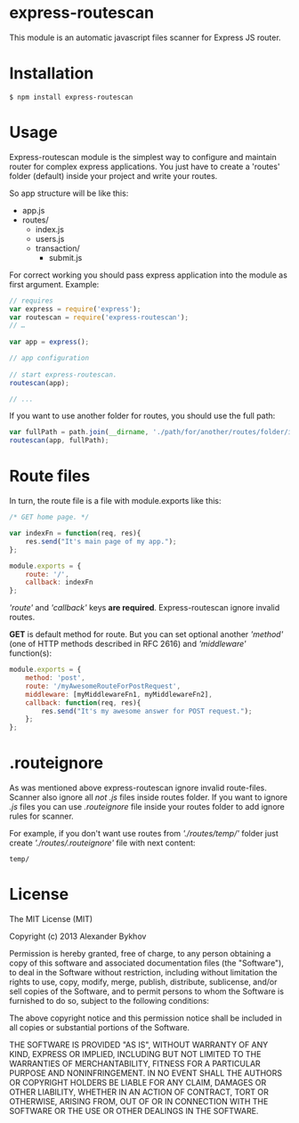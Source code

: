 # express-routescan

This module is an automatic javascript files scanner for Express JS router.

# Installation	
```
$ npm install express-routescan
```

# Usage
Express-routescan module is the simplest way to configure and maintain router for complex express applications. You just have to create a 'routes' folder (default) inside your project and write your routes.

So app structure will be like this:

- app.js
- routes/
	- index.js
	- users.js
	- transaction/
		- submit.js

For correct working you should pass express application into the module as first argument. Example:

```javascript
// requires
var express = require('express');
var routescan = require('express-routescan');
// …
	
var app = express();

// app configuration
	
// start express-routescan. 
routescan(app);

// ...
```

If you want to use another folder for routes, you should use the full path:

```javascript
var fullPath = path.join(__dirname, './path/for/another/routes/folder/insideMyProject');
routescan(app, fullPath);
```

# Route files
In turn, the route file is a file with module.exports like this:

```javascript
/* GET home page. */

var indexFn = function(req, res){
	res.send("It's main page of my app.");
};

module.exports = {
	route: '/',
	callback: indexFn
};
```

_'route'_ and _'callback'_ keys **are required**. Express-routescan ignore invalid routes.

**GET** is default method for route. But you can set optional another _'method'_ (one of HTTP methods described in RFC 2616) and _'middleware'_ function(s):

```javascript
module.exports = {
	method: 'post',
	route: '/myAwesomeRouteForPostRequest',
	middleware: [myMiddlewareFn1, myMiddlewareFn2],
 	callback: function(req, res){
		res.send("It's my awesome answer for POST request.");
	};
};
```

# .routeignore
As was mentioned above express-routescan ignore invalid route-files. Scanner also ignore all _not .js_ files inside routes folder. If you want to ignore _.js_ files you can use _.routeignore_ file inside your routes folder to add ignore rules for scanner.

For example, if you don't want use routes from _'./routes/temp/'_ folder just create _'./routes/.routeignore'_ file with next content:

```
temp/
```


# License
The MIT License (MIT)

Copyright (c) 2013 Alexander Bykhov

Permission is hereby granted, free of charge, to any person obtaining a copy of
this software and associated documentation files (the "Software"), to deal in
the Software without restriction, including without limitation the rights to
use, copy, modify, merge, publish, distribute, sublicense, and/or sell copies of
the Software, and to permit persons to whom the Software is furnished to do so,
subject to the following conditions:

The above copyright notice and this permission notice shall be included in all
copies or substantial portions of the Software.

THE SOFTWARE IS PROVIDED "AS IS", WITHOUT WARRANTY OF ANY KIND, EXPRESS OR
IMPLIED, INCLUDING BUT NOT LIMITED TO THE WARRANTIES OF MERCHANTABILITY, FITNESS
FOR A PARTICULAR PURPOSE AND NONINFRINGEMENT. IN NO EVENT SHALL THE AUTHORS OR
COPYRIGHT HOLDERS BE LIABLE FOR ANY CLAIM, DAMAGES OR OTHER LIABILITY, WHETHER
IN AN ACTION OF CONTRACT, TORT OR OTHERWISE, ARISING FROM, OUT OF OR IN
CONNECTION WITH THE SOFTWARE OR THE USE OR OTHER DEALINGS IN THE SOFTWARE.
